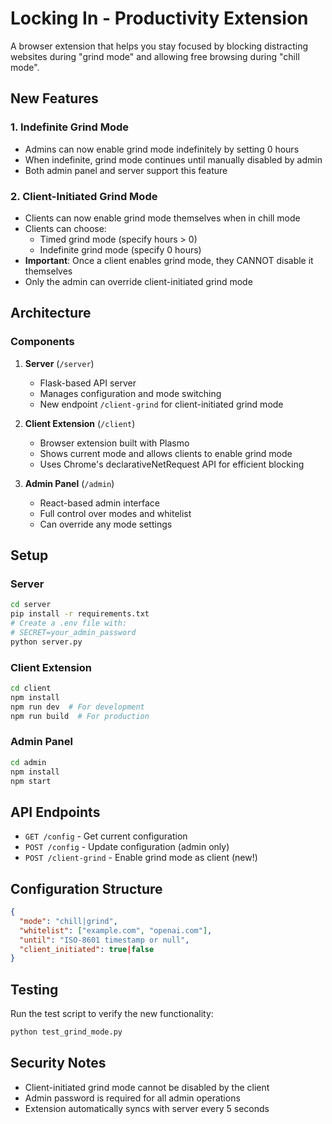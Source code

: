 # Locking In - Productivity Extension

A browser extension that helps you stay focused by blocking distracting websites during "grind mode" and allowing free browsing during "chill mode".

## New Features

### 1. Indefinite Grind Mode
- Admins can now enable grind mode indefinitely by setting 0 hours
- When indefinite, grind mode continues until manually disabled by admin
- Both admin panel and server support this feature

### 2. Client-Initiated Grind Mode
- Clients can now enable grind mode themselves when in chill mode
- Clients can choose:
  - Timed grind mode (specify hours > 0)
  - Indefinite grind mode (specify 0 hours)
- **Important**: Once a client enables grind mode, they CANNOT disable it themselves
- Only the admin can override client-initiated grind mode

## Architecture

### Components

1. **Server** (`/server`)
   - Flask-based API server
   - Manages configuration and mode switching
   - New endpoint `/client-grind` for client-initiated grind mode

2. **Client Extension** (`/client`)
   - Browser extension built with Plasmo
   - Shows current mode and allows clients to enable grind mode
   - Uses Chrome's declarativeNetRequest API for efficient blocking

3. **Admin Panel** (`/admin`)
   - React-based admin interface
   - Full control over modes and whitelist
   - Can override any mode settings

## Setup

### Server
```bash
cd server
pip install -r requirements.txt
# Create a .env file with:
# SECRET=your_admin_password
python server.py
```

### Client Extension
```bash
cd client
npm install
npm run dev  # For development
npm run build  # For production
```

### Admin Panel
```bash
cd admin
npm install
npm start
```

## API Endpoints

- `GET /config` - Get current configuration
- `POST /config` - Update configuration (admin only)
- `POST /client-grind` - Enable grind mode as client (new!)

## Configuration Structure

```json
{
  "mode": "chill|grind",
  "whitelist": ["example.com", "openai.com"],
  "until": "ISO-8601 timestamp or null",
  "client_initiated": true|false
}
```

## Testing

Run the test script to verify the new functionality:
```bash
python test_grind_mode.py
```

## Security Notes

- Client-initiated grind mode cannot be disabled by the client
- Admin password is required for all admin operations
- Extension automatically syncs with server every 5 seconds 